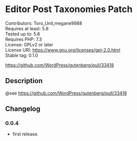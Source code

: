 # Editor Post Taxonomies Patch
Contributors:      Toro_Unit,megane9988  
Requires at least: 5.8  
Tested up to:      5.8  
Requires PHP:      7.3  
License:           GPLv2 or later  
License URI:       https://www.gnu.org/licenses/gpl-2.0.html  
Stable tag:        0.1.0

https://github.com/WordPress/gutenberg/pull/33418

## Description

@see https://github.com/WordPress/gutenberg/pull/33418

## Changelog

### 0.0.4
* first release.


